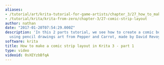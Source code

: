 ```yaml
---
aliases:
- /tutorial/art/krita-tutorial-for-game-artists/chapter_3/27_how_to_make_a_comic_strip_layout_in_krita_3__part_1
- /tutorial/krita/krita-from-zero/chapter-3/27-comic-strip-layout
author: nathan
date: "2017-01-20T07:54:29.000Z"
description: 'In this 2 parts tutorial, we see how to create a comic book page’s layout,
  using pencil drawings art from Pepper and Carrot, made by David Revoy: //www.peppercarrot.com/'
software: krita
title: How to make a comic strip layout in Krita 3 - part 1
type: video
videoid: 0sXEYzbBfqA
---
```


